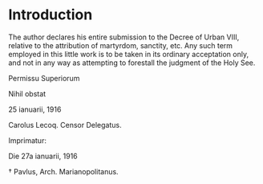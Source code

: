 # Introduction

The author declares his entire submission to the Decree of Urban VIII, relative to the attribution of martyrdom, sanctity, etc. Any such term employed in this little work is to be taken in its ordinary acceptation only, and not in any way as attempting to forestall the judgment of the Holy See.

Permissu Superiorum

Nihil obstat

25 ianuarii, 1916

Carolus Lecoq. Censor Delegatus.

Imprimatur:

Die 27a ianuarii, 1916

† Pavlus, Arch. Marianopolitanus.


